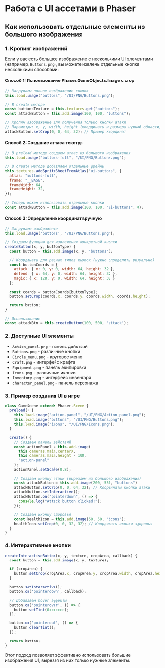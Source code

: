 # Работа с UI ассетами в Phaser

## Как использовать отдельные элементы из большого изображения

### 1. Кропинг изображений

Если у вас есть большое изображение с несколькими UI элементами (например, `Buttons.png`), вы можете извлечь отдельные кнопки несколькими способами:

#### Способ 1: Использование Phaser.GameObjects.Image с crop

```javascript
// Загружаем полное изображение кнопок
this.load.image("buttons", "/UI/PNG/Buttons.png");

// В create методе
const buttonsTexture = this.textures.get("buttons");
const attackButton = this.add.image(100, 100, "buttons");

// Кропим изображение для получения только кнопки атаки
// Параметры: x, y, width, height (координаты и размеры нужной области)
attackButton.setCrop(0, 0, 64, 32); // Пример координат
```

#### Способ 2: Создание атласа текстур

```javascript
// В preload методе создаем атлас из большого изображения
this.load.image("buttons-full", "/UI/PNG/Buttons.png");

// В create методе добавляем отдельные фреймы
this.textures.addSpriteSheetFromAtlas("ui-buttons", {
  atlas: "buttons-full",
  frame: "__BASE",
  frameWidth: 64,
  frameHeight: 32,
});

// Теперь можем использовать отдельные кнопки
const attackButton = this.add.image(100, 100, "ui-buttons", 0);
```

#### Способ 3: Определение координат вручную

```javascript
// Загружаем изображение
this.load.image('buttons', '/UI/PNG/Buttons.png');

// Создаем функцию для извлечения конкретной кнопки
createButton(x, y, buttonType) {
  const button = this.add.image(x, y, 'buttons');

  // Координаты для разных типов кнопок (нужно определить визуально)
  const buttonCoords = {
    attack: { x: 0, y: 0, width: 64, height: 32 },
    defend: { x: 64, y: 0, width: 64, height: 32 },
    magic: { x: 128, y: 0, width: 64, height: 32 }
  };

  const coords = buttonCoords[buttonType];
  button.setCrop(coords.x, coords.y, coords.width, coords.height);

  return button;
}

// Использование
const attackBtn = this.createButton(100, 500, 'attack');
```

### 2. Доступные UI элементы

- `Action_panel.png` - панель действий
- `Buttons.png` - различные кнопки
- `Circle_menu.png` - круговое меню
- `Craft.png` - интерфейс крафта
- `Equipment.png` - панель экипировки
- `Icons.png` - различные иконки
- `Inventory.png` - интерфейс инвентаря
- `character_panel.png` - панель персонажа

### 3. Пример создания UI в игре

```javascript
class GameScene extends Phaser.Scene {
  preload() {
    this.load.image("action-panel", "/UI/PNG/Action_panel.png");
    this.load.image("buttons", "/UI/PNG/Buttons.png");
    this.load.image("icons", "/UI/PNG/Icons.png");
  }

  create() {
    // Создаем панель действий
    const actionPanel = this.add.image(
      this.cameras.main.centerX,
      this.cameras.main.height - 100,
      "action-panel"
    );
    actionPanel.setScale(0.8);

    // Создаем кнопку атаки (вырезаем из большого изображения)
    const attackButton = this.add.image(200, 550, "buttons");
    attackButton.setCrop(0, 0, 64, 32); // Координаты кнопки атаки
    attackButton.setInteractive();
    attackButton.on("pointerdown", () => {
      console.log("Attack button clicked!");
    });

    // Создаем иконку здоровья
    const healthIcon = this.add.image(50, 50, "icons");
    healthIcon.setCrop(0, 0, 32, 32); // Координаты иконки здоровья
  }
}
```

### 4. Интерактивные кнопки

```javascript
createInteractiveButton(x, y, texture, cropArea, callback) {
  const button = this.add.image(x, y, texture);

  if (cropArea) {
    button.setCrop(cropArea.x, cropArea.y, cropArea.width, cropArea.height);
  }

  button.setInteractive();
  button.on('pointerdown', callback);

  // Добавляем hover эффекты
  button.on('pointerover', () => {
    button.setTint(0xcccccc);
  });

  button.on('pointerout', () => {
    button.clearTint();
  });

  return button;
}
```

Этот подход позволяет эффективно использовать большие изображения UI, вырезая из них только нужные элементы.
